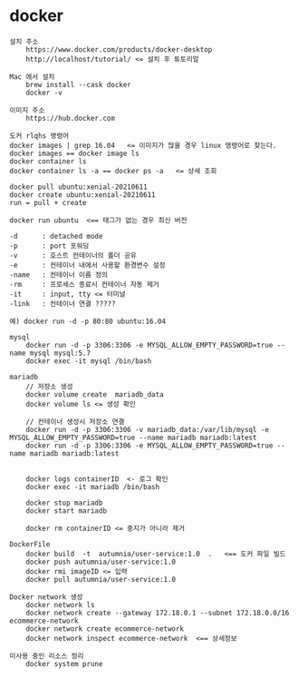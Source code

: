 # docker
	설치 주소
		https://www.docker.com/products/docker-desktop
		http://localhost/tutorial/ <= 설치 후 튜토리얼 

	Mac 에서 설치
		brew install --cask docker
		docker -v

	이미지 주소
		https://hub.docker.com

    도커 rlqhs 명령어 
	docker images | grep 16.04   <= 이미지가 많을 경우 linux 명령어로 찾는다. 
	docker images == docker image ls
	docker container ls 
	docker container ls -a == docker ps -a   <= 상세 조회

	docker pull ubuntu:xenial-20210611
	docker create ubuntu:xenial-20210611
	run = pull + create

	docker run ubuntu  <== 태그가 없는 경우 최신 버전 

	-d 		: detached mode
	-p 		: port 포워딩
	-v 		: 호스트 컨테이너의 폴더 공유
	-e 		: 컨테이너 내에서 사용할 환경변수 설정
	-name 	: 컨테이너 이름 정의
	-rm 	: 프로세스 종료시 컨테이너 자동 제거
	-it 	: input, tty <= 터미널
	-link 	: 컨테이너 연결 ?????

	예) docker run -d -p 80:80 ubuntu:16.04

	mysql 
		docker run -d -p 3306:3306 -e MYSQL_ALLOW_EMPTY_PASSWORD=true --name mysql mysql:5.7
		docker exec -it mysql /bin/bash

	mariadb
		// 저장소 생성
		docker volume create  mariadb_data
		docker volume ls <= 생성 확인
		
		// 컨테이너 생성시 저장소 연결
		docker run -d -p 3306:3306 -v mariadb_data:/var/lib/mysql -e MYSQL_ALLOW_EMPTY_PASSWORD=true --name mariadb mariadb:latest
		docker run -d -p 3306:3306 -e MYSQL_ALLOW_EMPTY_PASSWORD=true --name mariadb mariadb:latest

		
		docker logs containerID  <- 로그 확인 
		docker exec -it mariadb /bin/bash
		
		docker stop mariadb
		docker start mariadb

		docker rm containerID <= 중지가 아니라 제거 

	DockerFile
		docker build  -t  autumnia/user-service:1.0  .   <== 도커 파일 빌드
		docker push autumnia/user-service:1.0
		docker rmi imageID <= 입력
		docker pull autumnia/user-service:1.0

	Docker network 생성
		docker network ls
		docker network create --gateway 172.18.0.1 --subnet 172.18.0.0/16 ecommerce-network
		docker network create ecommerce-network
		docker network inspect ecommerce-network  <== 상세정보

	미사용 중인 리소스 정리
		docker system prune  

